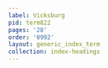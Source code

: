 ```yaml
---
label: Vicksburg
pid: term822
pages: '28'
order: '0992'
layout: generic_index_term
collection: index-headings
---
```

